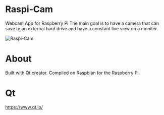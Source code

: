 # Raspi-Cam
Webcam App for Raspberry Pi  The main goal is to have a camera that can save to an external hard drive and have a constant live view on a moniter.   

![Raspi-Cam](https://user-images.githubusercontent.com/22214754/145699212-bc653b84-8f73-4174-9c22-4a2c8c972698.png)  

 # About
 Built with Qt creator. Compiled on Raspbian for the Raspberry Pi.  
 
 # Qt
   https://www.qt.io/

